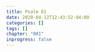 ```yaml
---
title: Psalm 81
date: 2020-04-12T12:43:52-04:00
categories: []
tags: []
chapter: "081"
inprogress: false
---
```



